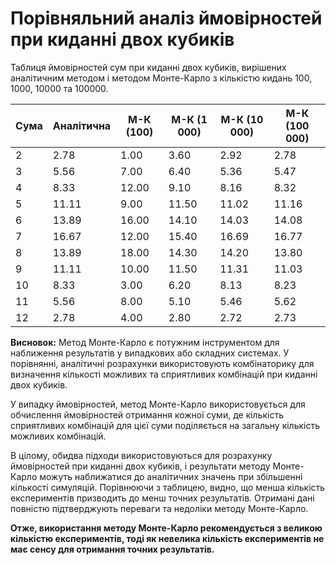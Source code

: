 # Порівняльний аналіз ймовірностей при киданні двох кубиків

Таблиця ймовірностей сум при киданні двох кубиків, вирішених аналітичним методом і методом Монте-Карло з кількістю кидань 100, 1000, 10000 та 100000.

|   Сума    |   Аналітична   |    М-К  (100)   |   М-К (1 000)   |   М-К (10 000)  |  М-К (100 000)  | 
|-----------|----------------|-----------------|-----------------|-----------------|-----------------|
|     2     |      2.78      |      1.00       |      3.60       |      2.92       |      2.78       |
|     3     |      5.56      |      7.00       |      6.40       |      5.36       |      5.47       |
|     4     |      8.33      |      12.00      |      9.10       |      8.16       |      8.32       |
|     5     |      11.11     |      9.00       |      11.50      |      11.02      |      11.16      |
|     6     |      13.89     |      16.00      |      14.10      |      14.03      |      14.08      |
|     7     |      16.67     |      12.00      |      15.40      |      16.69      |      16.77      |
|     8     |      13.89     |      18.00      |      14.30      |      14.20      |      13.80      |
|     9     |      11.11     |      10.00      |      11.50      |      11.31      |      11.03      |
|     10    |      8.33      |      3.00       |      6.20       |      8.13       |      8.23       |
|     11    |      5.56      |      8.00       |      5.10       |      5.46       |      5.62       |
|     12    |      2.78      |      4.00       |      2.80       |      2.72       |      2.73       |

**Висновок:**
Метод Монте-Карло є потужним інструментом для наближення результатів у випадкових або складних системах. У порівнянні, аналітичні розрахунки використовують комбінаторику для визначення кількості можливих та сприятливих комбінацій при киданні двох кубиків. 

У випадку ймовірностей, метод Монте-Карло використовується для обчислення ймовірностей отримання кожної суми, де кількість сприятливих комбінацій для цієї суми поділяється на загальну кількість можливих комбінацій.

В цілому, обидва підходи використовуються для розрахунку ймовірностей при киданні двох кубиків, і результати методу Монте-Карло можуть наближатися до аналітичних значень при збільшенні кількості симуляцій. Порівнюючи з таблицею, видно, що менша кількість експериментів призводить до менш точних результатів. Отримані дані повністю підтверджують переваги та недоліки методу Монте-Карло.

**Отже, використання методу Монте-Карло рекомендується з великою кількістю експериментів, тоді як невелика кількість експериментів не має сенсу для отримання точних результатів.**